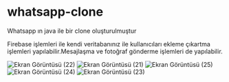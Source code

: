 # whatsapp-clone
Whatsapp ın java ile bir clone oluşturulmuştur

Firebase işlemleri ile kendi veritabanınız ile kullanıcıları ekleme çıkartma işlemleri yapılabilir.Mesajlaşma ve fotoğraf gönderme işlemleri de yapılabilir.

![Ekran Görüntüsü (22)](https://github.com/emirhan46/whatsapp-clone/assets/72448247/812b5d7c-50e6-44ab-b8a4-1dbf6660605a)
![Ekran Görüntüsü (21)](https://github.com/emirhan46/whatsapp-clone/assets/72448247/d52fdfc8-9343-4113-9927-4817e98950b7)
![Ekran Görüntüsü (25)](https://github.com/emirhan46/whatsapp-clone/assets/72448247/52a1abea-5694-4b75-83d2-5bb2a050d26a)
![Ekran Görüntüsü (24)](https://github.com/emirhan46/whatsapp-clone/assets/72448247/6c312f93-9a68-470e-a1f2-09de6330e4b9)
![Ekran Görüntüsü (23)](https://github.com/emirhan46/whatsapp-clone/assets/72448247/23e8a698-3bc2-4861-bd5d-66c95bca4c60)
